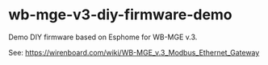 # wb-mge-v3-diy-firmware-demo

Demo DIY firmware based on Esphome for WB-MGE v.3.

See: https://wirenboard.com/wiki/WB-MGE_v.3_Modbus_Ethernet_Gateway
